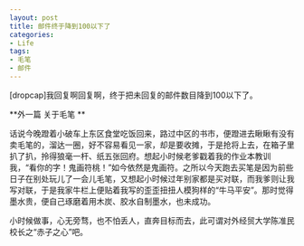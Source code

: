 ```yaml
---
layout: post
title: 邮件终于降到100以下了
categories:
- Life
tags:
- 毛笔
- 邮件
---
```


[dropcap]我回复啊回复啊，终于把未回复的邮件数目降到100以下了。


**外一篇 关于毛笔 **



话说今晚蹬着小破车上东区食堂吃饭回来，路过中区的书市，便蹬进去瞅瞅有没有卖毛笔的，溜达一圈，好不容易看见一家，却是要收摊，于是抢将上去，在箱子里扒了扒，拎得狼毫一杆、纸五张回府。想起小时候老爹戳着我的作业本教训我，“看你的字！鬼画符桃！”如今依然是鬼画符。之所以今天跑去买笔是因为前些日子在别处玩儿了一会儿毛笔，又想起小时候过年别家都是买对联，而我爹则让我写对联，于是我家牛栏上便贴着我写的歪歪扭扭人模狗样的“牛马平安”。那时觉得墨水贵，便自己琢磨着用木炭、胶水自制墨水，也未成功。

小时候做事，心无旁骛，也不怕丢人，直奔目标而去，此可谓对外经贸大学陈准民校长之“赤子之心”吧。
